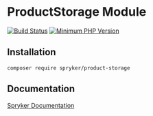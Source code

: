 # ProductStorage Module
[![Build Status](https://travis-ci.org/spryker/product-storage.svg)](https://travis-ci.org/spryker/product-storage)
[![Minimum PHP Version](https://img.shields.io/badge/php-%3E%3D%207.2-8892BF.svg)](https://php.net/)

## Installation

```
composer require spryker/product-storage
```

## Documentation

[Spryker Documentation](https://spryker.github.io)
